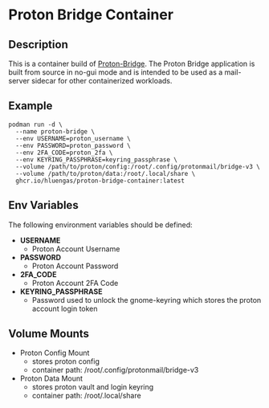 # Proton Bridge Container
## Description
This is a container build of [Proton-Bridge](https://github.com/ProtonMail/proton-bridge). The Proton Bridge application is built  from source in no-gui mode and is intended to be used as a mail-server sidecar for other containerized workloads.

## Example
```
podman run -d \
  --name proton-bridge \
  --env USERNAME=proton_username \
  --env PASSWORD=proton_password \
  --env 2FA_CODE=proton_2fa \
  --env KEYRING_PASSPHRASE=keyring_passphrase \
  --volume /path/to/proton/config:/root/.config/protonmail/bridge-v3 \
  --volume /path/to/proton/data:/root/.local/share \
  ghcr.io/hluengas/proton-bridge-container:latest
```

## Env Variables
The following environment variables should be defined:
* **USERNAME**
	* Proton Account Username
* **PASSWORD**
	* Proton Account Password
* **2FA_CODE**
	* Proton Account 2FA Code
* **KEYRING_PASSPHRASE**
	* Password used to unlock the gnome-keyring which stores the proton account login token

## Volume Mounts
* Proton Config Mount
	* stores proton config
	* container path: /root/.config/protonmail/bridge-v3
* Proton Data Mount
	* stores proton vault and login keyring
	* container path: /root/.local/share